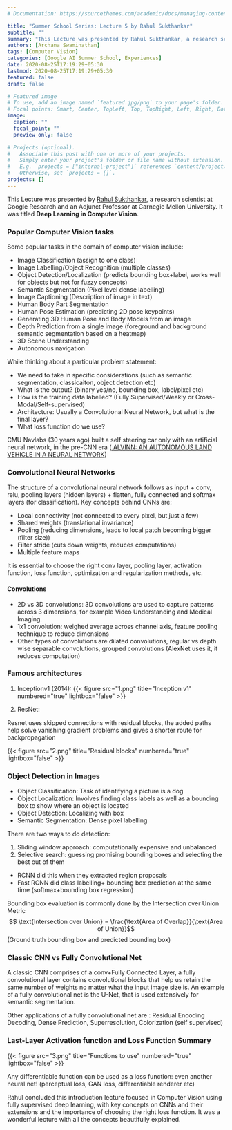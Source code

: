 ```yaml
---
# Documentation: https://sourcethemes.com/academic/docs/managing-content/

title: "Summer School Series: Lecture 5 by Rahul Sukthankar"
subtitle: ""
summary: "This Lecture was presented by Rahul Sukthankar, a research scientist at Google Research and Adjunct Prof. at CMU. It was titled Deep Learning in Computer Vision"
authors: [Archana Swaminathan]
tags: [Computer Vision]
categories: [Google AI Summer School, Experiences]
date: 2020-08-25T17:19:29+05:30
lastmod: 2020-08-25T17:19:29+05:30
featured: false
draft: false

# Featured image
# To use, add an image named `featured.jpg/png` to your page's folder.
# Focal points: Smart, Center, TopLeft, Top, TopRight, Left, Right, BottomLeft, Bottom, BottomRight.
image:
  caption: ""
  focal_point: ""
  preview_only: false

# Projects (optional).
#   Associate this post with one or more of your projects.
#   Simply enter your project's folder or file name without extension.
#   E.g. `projects = ["internal-project"]` references `content/project/deep-learning/index.md`.
#   Otherwise, set `projects = []`.
projects: []
---
```


This Lecture was presented by <a href="https://research.google/people/RahulSukthankar/">Rahul Sukthankar</a>, a research scientist at Google Research and an Adjunct Professor at Carnegie Mellon University. It was titled <b>Deep Learning in Computer Vision</b>.

### Popular Computer Vision tasks

Some popular tasks in the domain of computer vision include:
* Image Classification (assign to one class)
* Image Labelling/Object Recognition (multiple classes)
* Object Detection/Localization (predicts bounding box+label, works well for objects but not for fuzzy concepts)
* Semantic Segmentation (Pixel level dense labelling)
* Image Captioning (Description of image in text)
* Human Body Part Segmentation
* Human Pose Estimation (predicting 2D pose keypoints)
* Generating 3D Human Pose and Body Models from an image
* Depth Prediction from a single image (foreground and background semantic segmentation based on a heatmap)
* 3D Scene Understanding
* Autonomous navigation

While thinking about a particular problem statement:
* We need to take in specific considerations (such as semantic segmentation, classicaiton, object detection etc)
* What is the output? (binary yes/no, bounding box, label/pixel etc)
* How is the training data labelled? (Fully Supervised/Weakly or Cross-Modal/Self-supervised)
* Architecture: Usually a Convolutional Neural Network, but what is the final layer?
* What loss function do we use?

CMU Navlabs (30 years ago) built a self steering car only with an artificial neural network, in the pre-CNN era (<a href= "https://papers.nips.cc/paper/95-alvinn-an-autonomous-land-vehicle-in-a-neural-network.pdf"> ALVINN: AN AUTONOMOUS LAND VEHICLE IN A NEURAL NETWORK</a>)

### Convolutional Neural Networks

The structure of a convolutional neural network follows as input + conv, relu, pooling layers (hidden layers) + flatten, fully connected and softmax layers (for classification). Key concepts behind CNNs are:
* Local connectivity (not connected to every pixel, but just a few)
* Shared weights (translational invariance)
* Pooling (reducing dimensions, leads to local patch becoming bigger (filter size))
* Filter stride (cuts down weights, reduces computations)
* Multiple feature maps

It is essential to choose the right conv layer, pooling layer, activation function, loss function, optimization and regularization methods, etc.

#### Convolutions
* 2D vs 3D convolutions: 3D convolutions are used to capture patterns across 3 dimensions, for example Video Understanding and Medical Imaging.
* 1x1 convolution: weighed average across channel axis, feature pooling technique to reduce dimensions
* Other types of convolutions are dilated convolutions, regular vs depth wise separable convolutions, grouped convolutions (AlexNet uses it, it reduces computation)

### Famous architectures

1. Inceptionv1 (2014):
 {{< figure src="1.png" title="Inception v1" numbered="true" lightbox="false" >}}

2. ResNet: 

Resnet uses skipped connections with residual blocks, the added paths help solve vanishing gradient problems and gives a shorter route for backpropagation

 {{< figure src="2.png" title="Residual blocks" numbered="true" lightbox="false" >}}

 ### Object Detection in Images

 * Object Classification: Task of identifying a picture is a dog
 * Object Localization: Involves finding class labels as well as a bounding box to show where an object is located
 * Object Detection: Localizing with box
 * Semantic Segmentation: Dense pixel labelling

 There are two ways to do detection:
 1. Sliding window approach: computationally expensive and unbalanced
 2. Selective search: guessing promising bounding boxes and selecting the best out of them
  - RCNN did this when they extracted region proposals
  - Fast RCNN did class labelling+ bounding box prediction at the same time (softmax+bounding box regression)

Bounding box evaluation is commonly done by the Intersection over Union Metric
$$ \text{Intersection over Union} = \frac{\text{Area of Overlap}}{\text{Area of Union}}$$
(Ground truth bounding box and predicted bounding box)

### Classic CNN vs Fully Convolutional Net

A classic CNN comprises of a conv+Fully Connected Layer, a fully convolutional layer contains convolutional blocks that help us retain the same number of weights no matter what the input image size is. An example of a fully convolutional net is the U-Net, that is used extensively for semantic segmentation. 

Other applications of a fully convolutional net are : Residual Encoding Decoding, Dense Prediction, Superresolution, Colorization (self supervised)

### Last-Layer Activation function and Loss Function Summary


 {{< figure src="3.png" title="Functions to use" numbered="true" lightbox="false" >}}

Any differentiable function can be used as a loss function: even another neural net! (perceptual loss, GAN loss, differentiable renderer etc)

Rahul concluded this introduction lecture focused in Computer Vision using fully supervised deep learning, with key concepts on CNNs and their extensions and the importance of choosing the right loss function. It was a wonderful lecture with all the concepts beautifully explained.